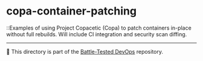# copa-container-patching

::Examples of using Project Copacetic (Copa) to patch containers in-place without full rebuilds. Will include CI integration and security scan diffing.

---

📁 This directory is part of the [Battle-Tested DevOps](../README.md) repository.
